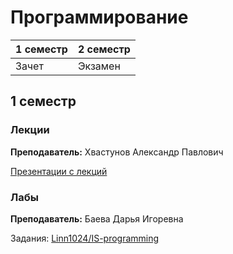 # Программирование

|1 семестр|2 семестр|
|---|---|
|Зачет|Экзамен|

## 1 семестр
### Лекции

**Преподаватель:** Хвастунов Александр Павлович

[Презентации с лекций](https://drive.google.com/drive/folders/113UbPRJY_gsNkbE8cX7AGsOFAA2gqX8J)

### Лабы

**Преподаватель:** Баева Дарья Игоревна

Задания: [Linn1024/IS-programming](https://github.com/Linn1024/IS-programming)
